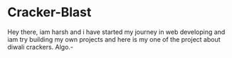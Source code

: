 # Cracker-Blast
Hey there, iam harsh and i have started my journey in web developing and iam try building my own projects and here is my one of the project about diwali crackers. Algo.- 
